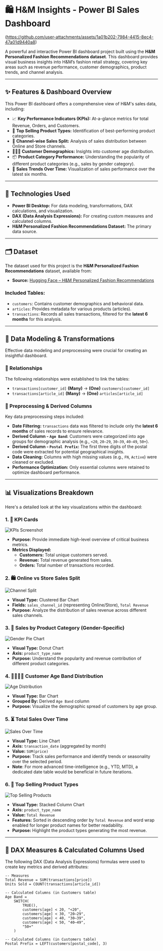 # 🛍️ H&M Insights - Power BI Sales Dashboard

(https://github.com/user-attachments/assets/1a01b202-7984-4415-8ec4-47a01d9440a8)


A powerful and interactive Power BI dashboard project built using the **H&M Personalized Fashion Recommendations dataset**. This dashboard provides visual business insights into H&M’s fashion retail strategy, covering key areas such as revenue performance, customer demographics, product trends, and channel analysis.

---

## ✨ Features & Dashboard Overview

This Power BI dashboard offers a comprehensive view of H&M's sales data, including:

* 📈 **Key Performance Indicators (KPIs):** At-a-glance metrics for total Revenue, Orders, and Customers.
* 👕 **Top Selling Product Types:** Identification of best-performing product categories.
* 🛒 **Channel-wise Sales Split:** Analysis of sales distribution between Online and Store channels.
* 🧑‍🤝‍🧑 **Customer Demographics:** Insights into customer age distribution.
* 📦 **Product Category Performance:** Understanding the popularity of different product categories (e.g., sales by gender category).
* 📆 **Sales Trends Over Time:** Visualization of sales performance over the latest six months.

---

## 🚀 Technologies Used

* **Power BI Desktop:** For data modeling, transformations, DAX calculations, and visualization.
* **DAX (Data Analysis Expressions):** For creating custom measures and calculated columns.
* **H&M Personalized Fashion Recommendations Dataset:** The primary data source.

---

## 🗂️ Dataset

The dataset used for this project is the **H&M Personalized Fashion Recommendations** dataset, available from:

* **Source:** [Hugging Face – H&M Personalized Fashion Recommendations](https://huggingface.co/datasets/dinhlnd1610/HM-Personalized-Fashion-Recommendations)

### Included Tables:

* `customers`: Contains customer demographics and behavioral data.
* `articles`: Provides metadata for various products (articles).
* `transactions`: Records all sales transactions, filtered for the **latest 6 months** for this analysis.

---

## 📌 Data Modeling & Transformations

Effective data modeling and preprocessing were crucial for creating an insightful dashboard.

### 🔗 Relationships

The following relationships were established to link the tables:

* `transactions[customer_id]` **(Many)** → **(One)** `customers[customer_id]`
* `transactions[article_id]` **(Many)** → **(One)** `articles[article_id]`

### 🧹 Preprocessing & Derived Columns

Key data preprocessing steps included:

* **Date Filtering:** `transactions` data was filtered to include only the **latest 6 months** of sales records to ensure relevance.
* **Derived Column - `Age Band`:** Customers were categorized into age groups for demographic analysis (e.g., `<20`, `20–29`, `30–39`, `40–49`, `50+`).
* **Derived Column - `Postal Prefix`:** The first three digits of the postal code were extracted for potential geographical insights.
* **Data Cleaning:** Columns with high missing values (e.g., `FN`, `Active`) were cleaned or excluded.
* **Performance Optimization:** Only essential columns were retained to optimize dashboard performance.

---

## 📊 Visualizations Breakdown

Here's a detailed look at the key visualizations within the dashboard:

### 1. 🧮 KPI Cards

![KPIs Screenshot](images/kpi_cards.png)

* **Purpose:** Provide immediate high-level overview of critical business metrics.
* **Metrics Displayed:**
    * **Customers:** Total unique customers served.
    * **Revenue:** Total revenue generated from sales.
    * **Orders:** Total number of transactions recorded.

### 2. 🛍️ Online vs Store Sales Split

![Channel Split](images/channel_split.png)

* **Visual Type:** Clustered Bar Chart
* **Fields:** `sales_channel_id` (representing Online/Store), `Total Revenue`
* **Purpose:** Analyze the distribution of sales revenue across different sales channels.

### 3. 🎯 Sales by Product Category (Gender-Specific)

![Gender Pie Chart](images/gender_category.png)

* **Visual Type:** Donut Chart
* **Axis:** `product_type_name`
* **Purpose:** Understand the popularity and revenue contribution of different product categories.

### 4. 👨‍👩‍👧‍👦 Customer Age Band Distribution

![Age Distribution](images/age_distribution.png)

* **Visual Type:** Bar Chart
* **Grouped By:** Derived `Age Band` column
* **Purpose:** Visualize the demographic spread of customers by age group.

### 5. ⏳ Total Sales Over Time

![Sales Over Time](images/sales_trend.png)

* **Visual Type:** Line Chart
* **Axis:** `transaction_date` (aggregated by month)
* **Value:** `SUM(price)`
* **Purpose:** Track sales performance and identify trends or seasonality over the selected period.
* **Note**: For more advanced time-intelligence (e.g., YTD, MTD), a dedicated date table would be beneficial in future iterations.

### 6. 🥇 Top Selling Product Types

![Top Selling Products](images/top_products.png)

* **Visual Type:** Stacked Column Chart
* **Axis:** `product_type_name`
* **Value:** `Total Revenue`
* **Features:** Sorted in descending order by `Total Revenue` and word wrap enabled for longer product names for better readability.
* **Purpose:** Highlight the product types generating the most revenue.

---

## 🧠 DAX Measures & Calculated Columns Used

The following DAX (Data Analysis Expressions) formulas were used to create key metrics and derived attributes:

```dax
-- Measures
Total Revenue = SUM(transactions[price])
Units Sold = COUNT(transactions[article_id])

-- Calculated Columns (in Customers table)
Age Band = 
    SWITCH(
        TRUE(),
        customers[age] < 20, "<20",
        customers[age] < 30, "20–29",
        customers[age] < 40, "30–39",
        customers[age] < 50, "40–49",
        "50+"
    )

-- Calculated Columns (in Customers table)
Postal Prefix = LEFT(customers[postal_code], 3)
